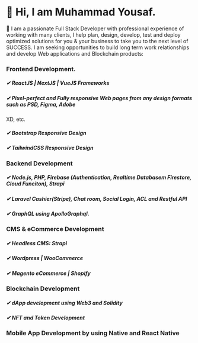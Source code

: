 # 👋 Hi, I am Muhammad Yousaf.

👀 I am a passionate Full Stack Developer with professional experience of working with many clients, 
I help plan, design, develop, test and deploy optimized solutions for you & your business to take you to the next level of SUCCESS.
I am seeking opportunities to build long term work relationships and develop Web applications and Blockchain products:

### Frontend Development.
##### ✔ ReactJS | NextJS | VueJS Frameworks
##### ✔ Pixel-perfect and Fully responsive Web pages from any design formats such as PSD, Figma, Adobe
XD, etc.
##### ✔ Bootstrap Responsive Design
##### ✔ TailwindCSS Responsive Design

### Backend Development
##### ✔ Node.js, PHP, Firebase (Authentication, Realtime Databasem Firestore, Cloud Funciton), Strapi
##### ✔ Laravel Cashier(Stripe), Chat room, Social Login, ACL and Restful API
##### ✔ GraphQL using ApolloGraphql.

### CMS & eCommerce Development
##### ✔ Headless CMS: Strapi
##### ✔ Wordpress | WooCommerce
##### ✔ Magento eCommerce | Shopify

### Blockchain Development
##### ✔ dApp development using Web3 and Solidity
##### ✔ NFT and Token Development

### Mobile App Development by using Native and React Native



